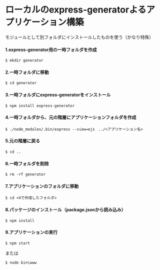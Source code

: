 # ローカルのexpress-generatorよるアプリケーション構築
モジュールとして別フォルダにインストールしたものを使う（かなり特殊）

#### 1.express-generator用の一時フォルダを作成
```shell
$ mkdir generator
```

#### 2.一時フォルダに移動
```shell
$ cd generator
```

#### 3.一時フォルダにexpress-generatorをインストール
```shell
$ npm install express-generator
```

#### 4.一時フォルダから、元の階層にアプリケーションフォルダを作成
```shell
$ ./node_modules/.bin/express --view=ejs　../<アプリケーション名>
```

#### 5.元の階層に戻る
```shell
$ cd ..
```

#### 6.一時フォルダを削除
```shell
$ rm -rf generator
```

#### 7.アプリケーションのフォルダに移動
```shell
$ cd <4で作成したフォルダ>
```

#### 8.パッケージのインストール（package.jsonから読み込み）
```shell
$ npm install
```

#### 9.アプリケーションの実行
```shell
$ npm start
```
または
```shell
$ node bin\www
```